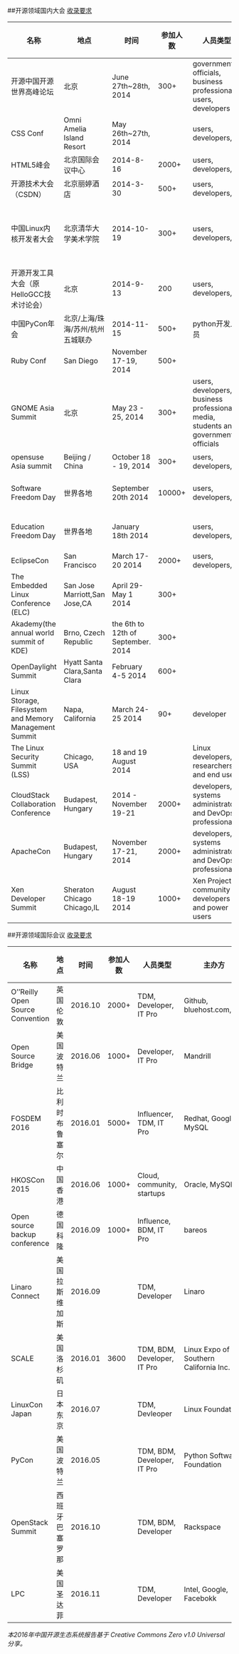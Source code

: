 ##开源领域国内大会
[收录要求](README.md#国内会议录入标准)

| 名称                                                   	| 地点                              	| 时间                               	| 参加人数 	| 人员类型                                                                            	| 主办方                                                            	| 影响力 	| 主流媒介                                                                                                                      	| 网址                                                                            	|
|--------------------------------------------------------	|-----------------------------------	|------------------------------------	|----------	|-------------------------------------------------------------------------------------	|-------------------------------------------------------------------	|--------	|-------------------------------------------------------------------------------------------------------------------------------	|---------------------------------------------------------------------------------	|
| 开源中国开源世界高峰论坛                                  | 北京                                 	| June 27th~28th, 2014                	| 300+      | government officials, business professionals, users, developers                      	| 中国开源软件推进联盟（COPU）                                         	| 高       	|                                                                                                                               	| http://www.copu.org.cn                                                               	|
| CSS Conf                                               	| Omni Amelia Island Resort         	| May 26th~27th, 2014                	|          	| users, developers,                                                                  	|                                                                   	|        	|                                                                                                                               	| http://2014.cssconf.com/                                                        	|
| HTML5峰会                                              	| 北京国际会议中心                  	| 2014-8-16                              	| 2000+    	| users, developers,                                                                  	| html5dw                                                           	| 高     	| w3ctechcsdnIT168                                                                                                              	| http://2014.html5dw.com/                                                        	|
| 开源技术大会（CSDN）                                   	| 北京丽婷酒店                      	| 2014-3-30                              	| 500+     	| users, developers,                                                                  	| CSDN                                                              	| 高     	|                                                                                                                               	| http://ostc.csdn.net/m/zone/ostc_2014                                           	|
| 中国Linux内核开发者大会                                	| 北京清华大学美术学院              	| 2014-10-19                              	| 300+     	| users, developers,                                                                  	| fujitsu IBM AKA阿卡信息技术小组、英特尔公司开源技术中心、清华大学 	| 高     	| 水木社区内核版哲思自由软件社区CSDNCSIP开源中国社区龙芯俱乐部南京Linux用户组普智教育                                           	| http://www.ckernel.org/                                                         	|
| 开源开发工具大会（原HelloGCC技术讨论会）               	| 北京                              	| 2014-9-13                              	| 200      	| users, developers,                                                                  	| HelloGCC工作组                                                    	|        	| CSDN                                                                                                                          	| http://www.hellogcc.org/?p=33749                                                	|
| 中国PyCon年会                                          	| 北京/上海/珠海/苏州/杭州 五城联办 	| 2014-11-15                              	| 500+     	| python开发人员                                                                      	| 华莽社区                                                          	|        	| segmentfault 华莽社区 中国科技网                                                                                              	| http://cn.pycon.org/                                                            	|
| Ruby Conf                                              	| San Diego                         	| November 17-19, 2014               	| 500+     	|                                                                                     	| Ruby Central, Inc.,                                               	|        	|                                                                                                                               	| http://rubyconf.org/                                                            	|
| GNOME Asia Summit                                      	| 北京                              	| May 23 - 25, 2014                  	| 300+     	| users, developers, business professionals, media, students and government officials 	| GNOME Community                                                   	|        	| CSDN                                                                                                                          	| 2014.gnome.asia                                                                 	|
| opensuse Asia summit                                   	| Beijing / China                   	| October 18 - 19, 2014              	| 300+     	| users, developers,                                                                  	| OpenSUSE 社区                                                     	|        	|                                                                                                                               	| http://summit.opensuse.org                                                      	|
| Software Freedom Day                                   	| 世界各地                          	| September 20th 2014                	| 10000+   	| users, developers,                                                                  	| Digital Freedom International (Aka SFI)                           	|        	|                                                                                                                               	| softwarefreedomday.org                                                          	|
| Education Freedom Day                                  	| 世界各地                          	| January 18th 2014                  	|          	| users, developers,                                                                  	| Digital Freedom International (Aka SFI)                           	|        	|                                                                                                                               	|                                                                                 	|
| EclipseCon                                             	| San Francisco                     	| March 17-20 2014                   	| 2000+    	| users, developers,                                                                  	| ECLIPSE FOUNDATION                                                	|        	| oreilly                                                                                                                       	| https://www.eclipsecon.org/na2014/news                                          	|
| The Embedded Linux Conference (ELC)                    	| San Jose Marriott,San Jose,CA     	| April 29-May 1 2014                	| 300+     	|                                                                                     	| Linux Foundation                                                  	|        	| eecatalog.comwww.embedded-computing.comwww.gacetatecnologica.comwww.lwn.netoreilly.com                                        	| http://events.linuxfoundation.org/events/archive/2014/embedded-linux-conference 	|
| Akademy(the annual world summit of KDE)                	| Brno, Czech Republic              	| the 6th to 12th of September. 2014 	| 300+     	|                                                                                     	| the KDE Community                                                 	|        	|                                                                                                                               	| https://akademy.kde.org/2014                                                    	|
| OpenDaylight Summit                                    	| Hyatt Santa Clara,Santa Clara     	| February 4-5 2014                  	| 600+     	|                                                                                     	| Linux Foundation                                                  	|        	| sdncentral.com                                                                                                                	| http://events.linuxfoundation.org/events/archive/2014/opendaylight-summit       	|
| Linux Storage, Filesystem and Memory Management Summit 	| Napa, California                  	| March 24-25 2014                   	| 90+      	| developer                                                                           	| Linux Foundation                                                  	|        	|                                                                                                                               	|                                                                                 	|
| The Linux Security Summit (LSS)                        	| Chicago, USA                      	| 18 and 19 August  2014             	|          	| Linux developers, researchers, and end users                                        	| Linux Foundation                                                  	|        	| diy-community.comeecatalog.comgacetatecnologica.comhpcwire.comlwn.netsecuritysolutionswatch.comusenix.orgvirtual-strategy.com 	| http://kernsec.org/wiki/index.php/Linux_Security_Summit_2014                    	|
| CloudStack Collaboration Conference                    	| Budapest, Hungary                 	| 2014 - November 19-21              	| 2000+    	| developers, systems administrators and DevOps professionals                         	| Linux Foundation and Apache Software Foundation                   	|        	| www.gacetatecnologica.com                                                                                                     	|                                                                                 	|
| ApacheCon                                              	| Budapest, Hungary                 	| November 17-21, 2014               	| 2000+    	| developers, systems administrators and DevOps professionals                         	| Linux Foundation and Apache Software Foundation                   	|        	| www.hpcwire.com                                                                                                               	|                                                                                 	|
| Xen Developer Summit                                   	| Sheraton Chicago Chicago,IL       	| August 18-19 2014                  	| 1000+    	| Xen Project’s community of developers and power users                               	| Linux Foundation                                                  	|        	|                                                                                                                               	| http://events.linuxfoundation.org/events/xen-project-developer-summit           	|


##开源领域国际会议
[收录要求](README.md#国外会议录入标准)

| 名称                                  	| 地点       	| 时间    	| 参加人数 	| 人员类型                    	                | 主办方                                 	| 影响力 	| 主流媒介           	| 网络                                    	|
|---------------------------------------	|------------	|---------	|----------	|----------------------------------------------	|----------------------------------------	|--------	|--------------------	|-----------------------------------------	|
| O’’Reilly Open Source Convention      	| 英国伦敦     	| 2016.10 	| 2000+    	| TDM, Developer, IT Pro      	                | Github, bluehost.com,IBM               	| 高     	| O’Rrilly Media     	| http://conferences.oreilly.com/oscon/open-source-eu   	|
| Open Source Bridge                    	| 美国波特兰     	| 2016.06 	| 1000+    	| Developer, IT Pro           	                | Mandrill                               	| 高     	| Open Source Bridge 	| http://opensourcebridge.org/attend      	|
| FOSDEM 2016                           	| 比利时布鲁塞尔   	| 2016.01 	| 5000+    	| Influencer, TDM, IT Pro     	                | Redhat, Google, MySQL                  	| 高     	| Redhat,et al       	| https://fosdem.org/2016/                	|
| HKOSCon 2015                          	| 中国香港       	| 2016.06 	| 1000+    	| Cloud, community, startups  	                | Oracle, MySQL                          	| 高     	| Oracle             	| https://2016.opensource.hk/             	|
| Open source backup conference         	|  德国科隆          	| 2016.09 	| 1000+    	| Influence, BDM, IT Pro                    	| bareos                                 	| 高     	| Linux Magazine     	| http://osbconf.org            	|
| Linaro Connect                        	| 美国拉斯维加斯       	| 2016.09 	|          	| TDM, Developer              	                | Linaro                                 	| 高     	| Linux Journal      	| http://connect.linaro.org               	|
| SCALE                                 	| 美国洛杉矶     	| 2016.01 	|     3600     	| TDM, BDM, Developer, IT Pro 	                | Linux Expo of Southern California Inc. 	| 高     	| Linux Magazine     	| http://www.socallinuxexpo.org/scale/14x 	|
| LinuxCon Japan                        	| 日本东京       	| 2016.07 	|          	| TDM, Devleoper              	                | Linux Foundation                       	| 高     	| Linux Journal, LWN 	| http://events.linuxfoundation.org/events/linuxcon-japan                                        	|
| PyCon                                 	| 美国波特兰   	| 2016.05 	|          	| TDM, BDM, Developer, IT Pro 	                | Python Software Foundation             	| 高     	| PyCoders           	| https://us.pycon.org/2016/              	|
| OpenStack Summit                      	| 西班牙巴塞罗那     	| 2016.10 	|          	| TDM, BDM, Developer         	                | Rackspace                              	| 高     	|                    	| https://www.openstack.org/summit/       	|
| LPC                                   	| 美国圣达菲     	| 2016.11 	|          	| TDM, Developer              	                | Intel, Google, Facebokk                	| 高     	| LWN                	| http://linuxplumbersconf.org            	|


*本2016年中国开源生态系统报告基于 Creative Commons Zero v1.0 Universal 分享。*
